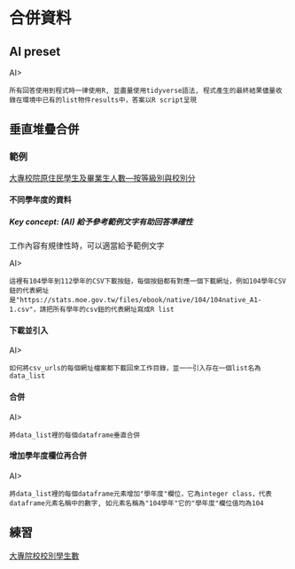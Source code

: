 
# 合併資料

## AI preset

AI>
```
所有回答使用到程式時一律使用R, 並盡量使用tidyverse語法, 程式產生的最終結果儘量收錄在環境中已有的list物件results中，答案以R script呈現  
```

## 垂直堆疊合併

### 範例

[大專校院原住民學生及畢業生人數—按等級別與校別分](https://data.gov.tw/dataset/33514)

#### 不同學年度的資料

##### Key concept: (AI) 給予參考範例文字有助回答準確性

工作內容有規律性時，可以適當給予範例文字

AI>
```
這裡有104學年到112學年的CSV下載按鈕，每個按鈕都有對應一個下載網址，例如104學年CSV鈕的代表網址是"https://stats.moe.gov.tw/files/ebook/native/104/104native_A1-1.csv"，請把所有學年的csv鈕的代表網址寫成R list
```

#### 下載並引入

AI>
```
如何將csv_urls的每個網址檔案都下載回來工作目錄，並一一引入存在一個list名為data_list
```

#### 合併

AI>
```
將data_list裡的每個dataframe垂直合併
```

#### 增加學年度欄位再合併

AI>
```
將data_list裡的每個dataframe元素增加"學年度"欄位，它為integer class，代表dataframe元素名稱中的數字, 如元素名稱為"104學年"它的"學年度"欄位值均為104
```

## 練習

[大專院校校別學生數](https://data.gov.tw/dataset/6231)